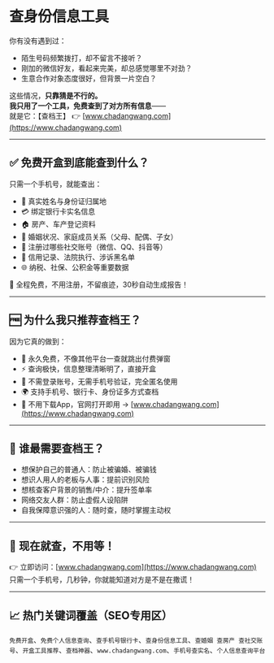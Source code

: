 # 查身份信息工具
你有没有遇到过：

- 陌生号码频繁拨打，却不留言不接听？  
- 刚加的微信好友，看起来完美，却总感觉哪里不对劲？  
- 生意合作对象态度很好，但背景一片空白？  

这些情况，**只靠猜是不行的。**  
**我只用了一个工具，免费查到了对方所有信息**——  
就是它：【查档王】 👉 [www.chadangwang.com](https://www.chadangwang.com)

---

## ✅ 免费开盒到底能查到什么？

只需一个手机号，就能查出：

- 📛 真实姓名与身份证归属地  
- 💳 绑定银行卡实名信息  
- 🏠 房产、车产登记资料  
- 💍 婚姻状况、家庭成员关系（父母、配偶、子女）  
- 📱 注册过哪些社交账号（微信、QQ、抖音等）  
- 🧾 信用记录、法院执行、涉诉黑名单  
- 🌐 纳税、社保、公积金等重要数据  

📌 全程免费，不用注册，不留痕迹，30秒自动生成报告！

---

## 🆓 为什么我只推荐查档王？

因为它真的做到：

- 🚫 永久免费，不像其他平台一查就跳出付费弹窗  
- ⚡ 查询极快，信息整理清晰明了，直接开盒  
- 🔐 不需登录账号，无需手机号验证，完全匿名使用  
- 🌍 支持手机号、银行卡、身份证多方式查档  
- 📲 不用下载App，官网打开即用 → [www.chadangwang.com](https://www.chadangwang.com)

---

## 🎯 谁最需要查档王？

- 想保护自己的普通人：防止被骗婚、被骗钱  
- 想识人用人的老板与人事：提前识别风险  
- 想核查客户背景的销售/中介：提升签单率  
- 网络交友人群：防止虚假人设陷阱  
- 自我保障意识强的人：随时查，随时掌握主动权

---

## 🔗 现在就查，不用等！

👉 立即访问：[www.chadangwang.com](https://www.chadangwang.com)  
只需一个手机号，几秒钟，你就能知道对方是不是在撒谎！

---

## 📈 热门关键词覆盖（SEO专用区）

`免费开盒`、`免费个人信息查询`、`查手机号银行卡`、`查身份信息工具`、`查婚姻 查房产 查社交账号`、`开盒工具推荐`、`查档神器`、`www.chadangwang.com`、`手机号查实名`、`个人信息查询平台`

